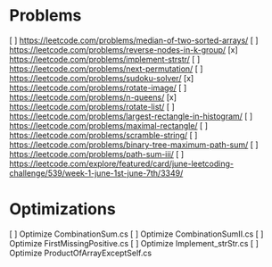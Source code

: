 # Problems

[ ] https://leetcode.com/problems/median-of-two-sorted-arrays/
[ ] https://leetcode.com/problems/reverse-nodes-in-k-group/
[x] https://leetcode.com/problems/implement-strstr/
[ ] https://leetcode.com/problems/next-permutation/
[ ] https://leetcode.com/problems/sudoku-solver/
[x] https://leetcode.com/problems/rotate-image/
[ ] https://leetcode.com/problems/n-queens/
[x] https://leetcode.com/problems/rotate-list/
[ ] https://leetcode.com/problems/largest-rectangle-in-histogram/
[ ] https://leetcode.com/problems/maximal-rectangle/
[ ] https://leetcode.com/problems/scramble-string/
[ ] https://leetcode.com/problems/binary-tree-maximum-path-sum/
[ ] https://leetcode.com/problems/path-sum-iii/
[ ] https://leetcode.com/explore/featured/card/june-leetcoding-challenge/539/week-1-june-1st-june-7th/3349/

# Optimizations

[ ] Optimize CombinationSum.cs
[ ] Optimize CombinationSumII.cs
[ ] Optimize FirstMissingPositive.cs
[ ] Optimize Implement_strStr.cs
[ ] Optimize ProductOfArrayExceptSelf.cs